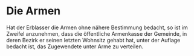 # Die Armen

Hat der Erblasser die Armen ohne nähere Bestimmung bedacht, so ist im Zweifel anzunehmen, dass die öffentliche Armenkasse der Gemeinde, in deren Bezirk er seinen letzten Wohnsitz gehabt hat, unter der Auflage bedacht ist, das Zugewendete unter Arme zu verteilen.